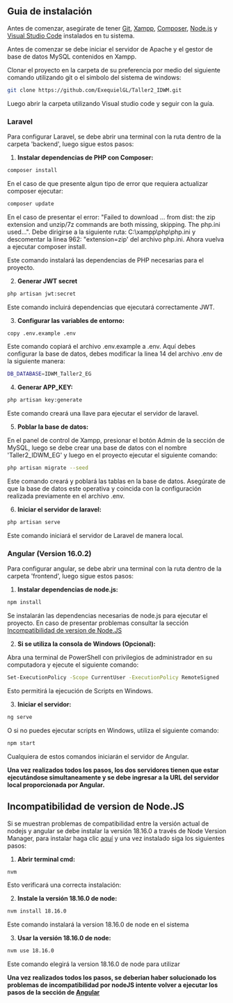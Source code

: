## Guia de instalación

Antes de comenzar, asegúrate de tener [Git](https://git-scm.com/downloads), [Xampp](https://sourceforge.net/projects/xampp/files/XAMPP%20Windows/8.2.4/xampp-windows-x64-8.2.4-0-VS16-installer.exe/download), [Composer](https://getcomposer.org/), [Node.js](https://nodejs.org/en) y [Visual Studio Code](https://code.visualstudio.com/download) instalados en tu sistema.

Antes de comenzar se debe iniciar el servidor de Apache y el gestor de base de datos MySQL contenidos en Xampp. 

Clonar el proyecto en la carpeta de su preferencia por medio del siguiente comando utilizando git o el simbolo del sistema de windows:

```bash
git clone https://github.com/ExequielGL/Taller2_IDWM.git
```

Luego abrir la carpeta utilizando Visual studio code y seguir con la guía.

### Laravel

Para configurar Laravel, se debe abrir una terminal con la ruta dentro de la carpeta 'backend', luego sigue estos pasos:

1. **Instalar dependencias de PHP con Composer:**

```bash
composer install
```
En el caso de que presente algun tipo de error que requiera actualizar composer ejecutar:

```bash
composer update
```

En el caso de presentar el error: "Failed to download ... from dist: the zip extension and unzip/7z commands are both missing, skipping. The php.ini used...". Debe dirigirse a la siguiente ruta: C:\xampp\php\php.ini y descomentar la linea 962: "extension=zip' del archivo php.ini. Ahora vuelva a ejecutar composer install.

Este comando instalará las dependencias de PHP necesarias para el proyecto.

2. **Generar JWT secret**

```bash
php artisan jwt:secret
```

Este comando incluirá dependencias que ejecutará correctamente JWT.

3. **Configurar las variables de entorno:**

```bash
copy .env.example .env
```

Este comando copiará el archivo .env.example a .env. Aquí debes configurar la base de datos, debes modificar la linea 14 del archivo .env de la siguiente manera:

```bash
DB_DATABASE=IDWM_Taller2_EG
```

4. **Generar APP_KEY:**

```bash
php artisan key:generate
```

Este comando creará una llave para ejecutar el servidor de laravel.

5. **Poblar la base de datos:**

En el panel de control de Xampp, presionar el botón Admin de la sección de MySQL, luego se debe crear una base de datos con el nombre 'Taller2_IDWM_EG' y luego en el proyecto ejecutar el siguiente comando:

```bash
php artisan migrate --seed
```

Este comando creará y poblará las tablas en la base de datos. Asegúrate de que la base de datos este operativa y coincida con la configuración realizada previamente en el archivo .env.

6. **Iniciar el servidor de laravel:**

```bash
php artisan serve
```

Este comando iniciará el servidor de Laravel de manera local.

### Angular (Version 16.0.2)

Para configurar angular, se debe abrir una terminal con la ruta dentro de la carpeta 'frontend', luego sigue estos pasos:

1. **Instalar dependencias de node.js:**

```bash
npm install
```

Se instalarán las dependencias necesarias de node.js para ejecutar el proyecto. En caso de presentar problemas consultar la sección [Incompatibilidad de version de Node.JS](#incompatibilidad-de-version-de-nodejs)

2. **Si se utiliza la consola de Windows (Opcional):**

Abra una terminal de PowerShell con privilegios de administrador en su computadora y ejecute el siguiente comando:

```bash
Set-ExecutionPolicy -Scope CurrentUser -ExecutionPolicy RemoteSigned
```

Esto permitirá la ejecución de Scripts en Windows.

3. **Iniciar el servidor:**

```bash
ng serve
```

O si no puedes ejecutar scripts en Windows, utiliza el siguiente comando:

```bash
npm start
```

Cualquiera de estos comandos iniciarán el servidor de Angular.

**Una vez realizados todos los pasos, los dos servidores tienen que estar ejecutándose simultaneamente y se debe ingresar a la URL del servidor local proporcionada por Angular.**

## Incompatibilidad de version de Node.JS

Si se muestran problemas de compatibilidad entre la versión actual de nodejs y angular se debe instalar la versión 18.16.0 a través de Node Version Manager, para instalar haga clic [aquí](https://github.com/coreybutler/nvm-windows/releases/download/1.1.11/nvm-setup.exe) y una vez instalado siga los siguientes pasos:

1. **Abrir terminal cmd:**

```bash
nvm
```

Esto verificará una correcta instalación:

2. **Instale la versión 18.16.0 de node:**

```bash
nvm install 18.16.0
```

Este comando instalará la version 18.16.0 de node en el sistema

3. **Usar la versión 18.16.0 de node:**

```bash
nvm use 18.16.0
```

Este comando elegirá la version 18.16.0 de node para utilizar

**Una vez realizados todos los pasos, se deberian haber solucionado los problemas de incompatibilidad por nodeJS intente volver a ejecutar los pasos de la sección de [Angular](#angular)**
